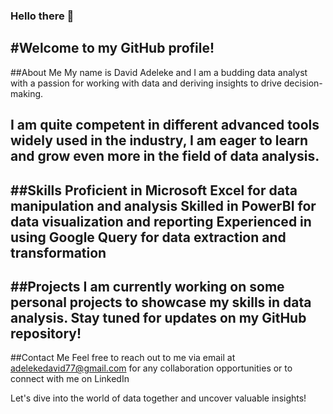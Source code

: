 ### Hello there 👋

#Welcome to my GitHub profile!
---------------------------------
##About Me
My name is David Adeleke and I am a budding data analyst with a passion for working with data and deriving insights to drive decision-making.

I am quite competent in different advanced tools widely used in the industry, I am eager to learn and grow even more in the field of data analysis.
----------------------------------------------

##Skills
Proficient in Microsoft Excel for data manipulation and analysis
Skilled in PowerBI for data visualization and reporting
Experienced in using Google Query for data extraction and transformation
-----------------------------------------------
##Projects
I am currently working on some personal projects to showcase my skills in data analysis. Stay tuned for updates on my GitHub repository!
---------------------------------

##Contact Me
Feel free to reach out to me via email at adelekedavid77@gmail.com for any collaboration opportunities or to connect with me on LinkedIn

Let's dive into the world of data together and uncover valuable insights!
















<!--
**agenieus/agenieus** is a ✨ _special_ ✨ repository because its `README.md` (this file) appears on your GitHub profile.

Here are some ideas to get you started:

- 🔭 I’m currently working on ...
- 🌱 I’m currently learning ...
- 👯 I’m looking to collaborate on ...
- 🤔 I’m looking for help with ...
- 💬 Ask me about ...
- 📫 How to reach me: ...
- 😄 Pronouns: ...
- ⚡ Fun fact: ...
-->
